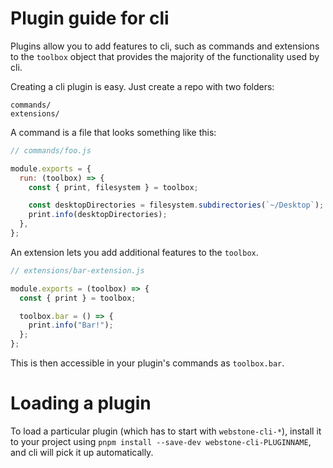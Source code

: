 # Plugin guide for cli

Plugins allow you to add features to cli, such as commands and
extensions to the `toolbox` object that provides the majority of the functionality
used by cli.

Creating a cli plugin is easy. Just create a repo with two folders:

```
commands/
extensions/
```

A command is a file that looks something like this:

```js
// commands/foo.js

module.exports = {
  run: (toolbox) => {
    const { print, filesystem } = toolbox;

    const desktopDirectories = filesystem.subdirectories(`~/Desktop`);
    print.info(desktopDirectories);
  },
};
```

An extension lets you add additional features to the `toolbox`.

```js
// extensions/bar-extension.js

module.exports = (toolbox) => {
  const { print } = toolbox;

  toolbox.bar = () => {
    print.info("Bar!");
  };
};
```

This is then accessible in your plugin's commands as `toolbox.bar`.

# Loading a plugin

To load a particular plugin (which has to start with `webstone-cli-*`),
install it to your project using `pnpm install --save-dev webstone-cli-PLUGINNAME`,
and cli will pick it up automatically.
